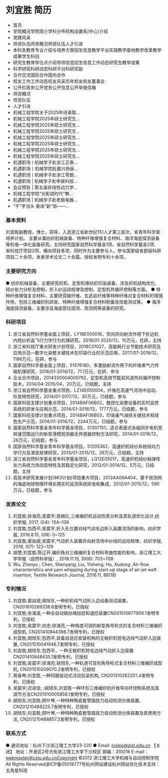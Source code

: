 # 刘宜胜 简历
- 首页
- 学院概况学院简介学科分布机构设置系(中心)介绍
- 党建风采
- 师资队伍师资概况师资队伍人才引进
- 本科生教育专业介绍与培养方案招生信息教学平台实践教学基地教学改革教学成果学生科创
- 研究生教育学位点介绍导师信息招生信息工作动态研究生教学成果
- 科学研究科研动态科研平台科研奖励
- 合作交流国际合作国内合作
- 校友工作工作动态校友风采历年校友校友董事会
- 公开栏政务公开党务公开信息公开举报信箱
- 师资概况
- 师资队伍
- 人才引进
- 机械工程学院关于2025年待录取...
- 机械工程学院2025年硕士研究生...
- 机械工程学院2025年硕士研究生...
- 机械工程学院2025年硕士研究生...
- 机械工程学院2025年硕士研究生...
- 机械工程学院2025年硕士研究生...
- 机械工程学院2025年硕士研究生...
- 机械工程学院2025年硕士研究生...
- 机遇职场ㅣ机械学子赴浙江正泰...
- 机遇职场丨机械学院赴嘉兴扬辰...
- 机遇职场ㅣ机械学子赴浙江零跑...
- 机遇职场 | 机械学子赴申昊科技...
- 会议预告 | 第五届非线性动力学...
- 机械工程学院“光影颂时代”教...
- 机遇职场 | 机械学子赴老板电器...
- “干”字当头 奋进“新”局——...

### 基本资料
刘宜胜副教授，博士，硕导，入选浙江省新世纪151人才第三层次，省青年科学家培养计划。
主要从事纺织机械装备、特种纤维增强复合材料、海洋海底探测装备等机电一体化装备研究。主持研究国家自然科学基金1项、省自然科学基金2项、省科技厅项目2项、横向项目多项，同时作为主要参与人，参与国家级省部级科研项目二十余项，发表学术论文二十余篇，授权发明专利十余项。

### 主要研究方向
● 纺织机械装备，主要研究织机、定型机等纺织印染装备，涉及织机结构优化、经纱张力分析及控制、折入纱运动规律及控制、定型机热循环控制等方面。
● 特种纤维增强复合材料，主要研究碳纤维、玄武岩纤维等特种纤维对复合材料的增强作用，包括三维编织机研发、特种纤维增强复合材料制备及性能测试等。
● 海洋海底探测装备，主要涉及海底原位探测、观测网等装备的研究。

### 科研项目
1. 浙江省自然科学基金面上项目，LY18E050018，空间异向射流作用下折边机内短纱折返飞行力学行为机理研究，2018/01-2020/12，10万元，在研，主持
2. 浙江省科技厅重点研发计划项目，2018C01027，高能耗行业节能技术研究及应用示范—数字化染整关键技术在印染行业的示范应用，2017/07-2019/12，1186万元，在研，参与
3. 国家自然科学基金面上项目，51576180，多激励射流作用下的纤维束气力传输机理研究，2016/01-2019/12，71.1万元，在研，参与
4. 企业合作项目，2014330004000792，定型机高效节能双风道热风循环控制技术，2014/04-2015/04，20万元，已结题，主持
5. 浙江省自然科学基金重点项目，LZ14E050004，纤维在高速气流场中运动、形变特性研究，2014/01-2017/12，30万元，已结题，参与
6. 国家科技支撑计划重点项目，2014BAF06B02，数控化染整设备的实时监控系统的研发与应用示范，2014/01-2016/12，1777万元，已结题，参与
7. 国家科技支撑计划重点项目，2014BAF06B03，印染废气减排关键技术和绿色生产示范，2014/01-2016/12，2244万元，已结题，参与
8. 国家自然科学基金青年科学基金项目，51307151，适合表面式永磁同步电机宽转速范围运行的新型滑模观测器无传感器控制方法研究，2014/01-2016/12，26万元，已结题，参与
9. 国家自然科学基金青年科学基金项目，51205362，高速织机经纱系统经向力学行为及演变规律研究，2013/01-2015/12，26万元，已结题，主持
10. 浙江省自然科学基金青年科学基金项目，LQ12E05017，高速织机经纱粘弹性张力系统力场动态特性及其稳定化研究，2012/01-2014/12，5万元，已结题，主持
11. 高技术研究发展计划(863计划)项目重大项目，2012AA09A404，基于观测网的海底地球物理环境长期实时监测系统研发和集成，2012/01-2015/12，590万元，已结题，参与

### 发表论文
1. 刘宜胜;徐海亮;吴震宇;袁嫣红,三维编织机运动仿真分析及其轨道优化设计,纺织学报, 2017, (04): 134~139
2. 刘宜胜;包西平;吴震宇,折入孔位置对纯气动毛边折入装置流场的影响，纺织学报, 2016.8.15, (08): 0~125
3. 刘宜胜;裘燚斌;吴震宇,气动折入装置异向射流场中纱线的运动规律，纺织学报, 2018, (07): 122~129
4. 胡慧;刘宜胜;陈辽开,编织角对三维编织复合材料弯曲性能的影响，浙江理工大学学报（自然科学版）, 2018.11.15, 39(6): 703~708
5. Wu, Zhenyu ; Chen, Shenyang; Liu, Yisheng; Hu, Xudong ,Air-flow characteristics and yarn whipping during start-up stage of air-jet weft insertion, Textile Research Journal, 2016.11, 86(18)

### 专利情况
1. 刘宜胜;裘燚斌;胡旭东,一种织机纯气动折入边设备测试装置，CN201610269338.6发明专利，已授权
2. 刘宜胜;余海波,一种全自动钢丝绳加捻和退捻装置CN201510677906.1发明专利，已授权
3. 刘宜胜;吴震宇;向忠;徐海亮,一种角度可调的新型角导轮式的复合材料三维编织成型机, CN201410844398.7发明专利，已授权
4. 刘宜胜;胡旭东;包西平,具备自适应安装机构的无梭织机短毛边纯气动折入边装置, CN201510041946.7发明专利，已授权
5. 刘宜胜;胡旭东;包西平，一种无梭织机短毛边纯气动折入边装置CN201410848435.1发明专利，已授权
6. 刘宜胜;吴震宇;徐海亮;胡旭东,一种轨道可变的角导轮式复合材料三维编织成型机, CN201510209070.2发明专利，已授权
7. 周香琴;刘宜胜,一种伺服驱动式活动后梁机构, CN201310262201.4发明专利，已授权
8. 吴震宇;迟进佳; ;胡旭东,刘宜胜一种环形三维编织机纤维导向环控制系统及其调节方法CN201510005858.1发明专利，已授权
9. 胡旭东;刘宜胜;顾叶琴,一种特种陶瓷套管插拔力自动检测分类装置, CN201210488225.7发明专利，已授权
10. 胡旭东;刘宜胜;顾叶琴,一种特种陶瓷套管插拔力自动检测分类装置及其使用方法, CN201210488857.3发明专利，已授权

### 联系方式
● 通讯地址：杭州下沙浙江理工大学23-220
● Email: lysleo@zist.edu.cn
【关闭】
地址：开发区2号大街浙江理工大学下沙校区 邮编：310018 E-mail：webmaster@zstu.edu.cnCopyright ©2012 浙江理工大学机械与自动控制学院 All Rights Reserved浙ICP备05018777号杭州网站建设杭州网站优化技术支持：五角星科技
